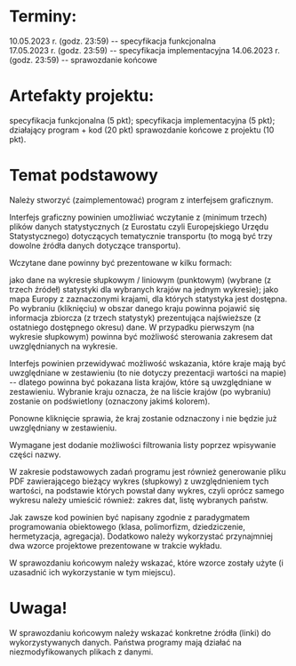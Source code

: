 # Terminy:

10.05.2023 r. (godz. 23:59) -- specyfikacja funkcjonalna\
17.05.2023 r. (godz. 23:59) -- specyfikacja implementacyjna
14.06.2023 r. (godz. 23:59) -- sprawozdanie końcowe

# Artefakty projektu:

specyfikacja funkcjonalna (5 pkt);
specyfikacja implementacyjna (5 pkt);
działający program + kod (20 pkt)
sprawozdanie końcowe z projektu (10 pkt).

# Temat podstawowy

Należy stworzyć (zaimplementować) program z interfejsem graficznym.

Interfejs graficzny powinien umożliwiać wczytanie z (minimum trzech) plików danych statystycznych (z Eurostatu czyli Europejskiego Urzędu Statystycznego) dotyczących tematycznie transportu (to mogą być trzy dowolne źródła danych dotyczące transportu).

Wczytane dane powinny być prezentowane w kilku formach:

jako dane na wykresie słupkowym / liniowym (punktowym) (wybrane (z trzech źródeł) statystyki dla wybranych krajów na jednym wykresie);
jako mapa Europy z zaznaczonymi krajami, dla których statystyka jest dostępna. Po wybraniu (kliknięciu) w obszar danego kraju powinna pojawić się informacja zbiorcza (z trzech statystyk) prezentująca najświeższe (z ostatniego dostępnego okresu) dane.
W przypadku pierwszym (na wykresie słupkowym) powinna być możliwość sterowania zakresem dat uwzględnianych na wykresie.

Interfejs powinien przewidywać możliwość wskazania, które kraje mają być uwzględniane w zestawieniu (to nie dotyczy prezentacji wartości na mapie) -- dlatego powinna być pokazana lista krajów, które są uwzględniane w zestawieniu. Wybranie kraju oznacza, że na liście krajów (po wybraniu) zostanie on podświetlony (oznaczony jakimś kolorem).

Ponowne kliknięcie sprawia, że kraj zostanie odznaczony i nie będzie już uwzględniany w zestawieniu.

Wymagane jest dodanie możliwości filtrowania listy poprzez wpisywanie części nazwy.

W zakresie podstawowych zadań programu jest również generowanie pliku PDF
zawierającego bieżący wykres (słupkowy) z uwzględnieniem tych wartości, na podstawie których powstał dany wykres, czyli oprócz samego wykresu należy umieścić również: zakres dat, listę wybranych państw.

Jak zawsze kod powinien być napisany zgodnie z paradygmatem programowania obiektowego (klasa, polimorfizm, dziedziczenie, hermetyzacja, agregacja). Dodatkowo należy wykorzystać przynajmniej dwa wzorce projektowe prezentowane w trakcie wykładu.

W sprawozdaniu końcowym należy wskazać, które wzorce zostały użyte (i uzasadnić ich wykorzystanie w tym miejscu).

# Uwaga! 
W sprawozdaniu końcowym należy wskazać konkretne źródła (linki) do wykorzystywanych danych. Państwa programy mają działać na niezmodyfikowanych plikach z danymi.
